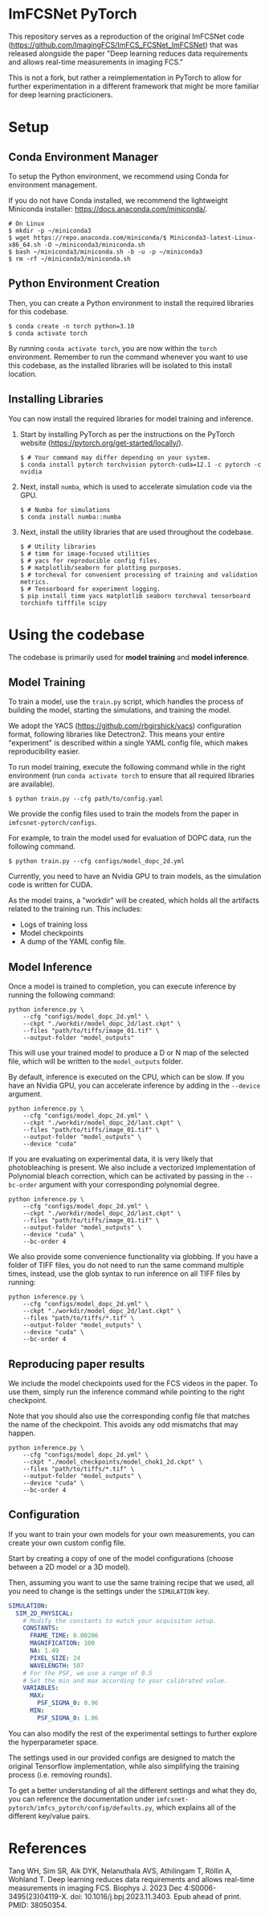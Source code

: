 # ImFCSNet PyTorch
This repository serves as a reproduction of the original ImFCSNet code (https://github.com/ImagingFCS/ImFCS_FCSNet_ImFCSNet) that was released alongside the paper "Deep learning reduces data requirements and allows real-time measurements in imaging FCS."

This is not a fork, but rather a reimplementation in PyTorch to allow for further experimentation in a different framework that might be more familiar for deep learning practicioners.

# Setup
## Conda Environment Manager
To setup the Python environment, we recommend using Conda for environment management.

If you do not have Conda installed, we recommend the lightweight Miniconda installer: https://docs.anaconda.com/miniconda/.

```shell
# On Linux
$ mkdir -p ~/miniconda3
$ wget https://repo.anaconda.com/miniconda/$ Miniconda3-latest-Linux-x86_64.sh -O ~/miniconda3/miniconda.sh
$ bash ~/miniconda3/miniconda.sh -b -u -p ~/miniconda3
$ rm -rf ~/miniconda3/miniconda.sh
```

## Python Environment Creation
Then, you can create a Python environment to install the required libraries for this codebase.

```shell
$ conda create -n torch python=3.10
$ conda activate torch
```

By running `conda activate torch`, you are now within the `torch` environment. Remember to run the command whenever you want to use this codebase, as the installed libraries will be isolated to this install location.

## Installing Libraries
You can now install the required libraries for model training and inference.

1. Start by installing PyTorch as per the instructions on the PyTorch website (https://pytorch.org/get-started/locally/).
    ```shell
    $ # Your command may differ depending on your system.
    $ conda install pytorch torchvision pytorch-cuda=12.1 -c pytorch -c nvidia
    ```

2. Next, install `numba`, which is used to accelerate simulation code via the GPU.
    ```shell
    $ # Numba for simulations
    $ conda install numba::numba
    ```

3. Next, install the utility libraries that are used throughout the codebase.
    ```shell
    $ # Utility libraries
    $ # timm for image-focused utilities
    $ # yacs for reproducible config files.
    $ # matplotlib/seaborn for plotting purposes.
    $ # torcheval for convenient processing of training and validation metrics.
    $ # Tensorboard for experiment logging.
    $ pip install timm yacs matplotlib seaborn torcheval tensorboard torchinfo tifffile scipy
    ```

# Using the codebase
The codebase is primarily used for **model training** and **model inference**.
## Model Training
To train a model, use the `train.py` script, which handles the process of building the model, starting the simulations, and training the model.

We adopt the YACS (https://github.com/rbgirshick/yacs) configuration format, following libraries like Detectron2. This means your entire "experiment" is described within a single YAML config file, which makes reproducibility easier.

To run model training, execute the following command while in the right environment (run `conda activate torch` to ensure that all required libraries are available).
```shell
$ python train.py --cfg path/to/config.yaml
```

We provide the config files used to train the models from the paper in `imfcsnet-pytorch/configs`.

For example, to train the model used for evaluation of DOPC data, run the following command.

```shell
$ python train.py --cfg configs/model_dopc_2d.yml
```

Currently, you need to have an Nvidia GPU to train models, as the simulation code is written for CUDA.

As the model trains, a "workdir" will be created, which holds all the artifacts related to the training run. This includes:
- Logs of training loss
- Model checkpoints
- A dump of the YAML config file.

## Model Inference
Once a model is trained to completion, you can execute inference by running the following command:

```shell
python inference.py \
    --cfg "configs/model_dopc_2d.yml" \
    --ckpt "./workdir/model_dopc_2d/last.ckpt" \
    --files "path/to/tiffs/image_01.tif" \
    --output-folder "model_outputs"
```

This will use your trained model to produce a D or N map of the selected file, which will be written to the `model_outputs` folder.

By default, inference is executed on the CPU, which can be slow. If you have an Nvidia GPU, you can accelerate inference by adding in the `--device` argument.

```shell
python inference.py \
    --cfg "configs/model_dopc_2d.yml" \
    --ckpt "./workdir/model_dopc_2d/last.ckpt" \
    --files "path/to/tiffs/image_01.tif" \
    --output-folder "model_outputs" \
    --device "cuda"
```

If you are evaluating on experimental data, it is very likely that photobleaching is present. We also include a vectorized implementation of Polynomial bleach correction, which can be activated by passing in the `--bc-order` argument with your corresponding polynomial degree.

```shell
python inference.py \
    --cfg "configs/model_dopc_2d.yml" \
    --ckpt "./workdir/model_dopc_2d/last.ckpt" \
    --files "path/to/tiffs/image_01.tif" \
    --output-folder "model_outputs" \
    --device "cuda" \
    --bc-order 4
```

We also provide some convenience functionality via globbing. If you have a folder of TIFF files, you do not need to run the same command multiple times, instead, use the glob syntax to run inference on all TIFF files by running:

```shell
python inference.py \
    --cfg "configs/model_dopc_2d.yml" \
    --ckpt "./workdir/model_dopc_2d/last.ckpt" \
    --files "path/to/tiffs/*.tif" \
    --output-folder "model_outputs" \
    --device "cuda" \
    --bc-order 4
```
## Reproducing paper results
We include the model checkpoints used for the FCS videos in the paper. To use them, simply run the inference command while pointing to the right checkpoint.

Note that you should also use the corresponding config file that matches the name of the checkpoint. This avoids any odd mismatchs that may happen.

```shell
python inference.py \
    --cfg "configs/model_dopc_2d.yml" \
    --ckpt "./model_checkpoints/model_chok1_2d.ckpt" \
    --files "path/to/tiffs/*.tif" \
    --output-folder "model_outputs" \
    --device "cuda" \
    --bc-order 4
```

## Configuration
If you want to train your own models for your own measurements, you can create your own custom config file.

Start by creating a copy of one of the model configurations (choose between a 2D model or a 3D model).

Then, assuming you want to use the same training recipe that we used, all you need to change is the settings under the `SIMULATION` key.

```yaml
SIMULATION:
  SIM_2D_PHYSICAL:
    # Modify the constants to match your acquisiton setup.
    CONSTANTS:
      FRAME_TIME: 0.00206
      MAGNIFICATION: 100
      NA: 1.49
      PIXEL_SIZE: 24
      WAVELENGTH: 507
    # For the PSF, we use a range of 0.5
    # Set the min and max according to your calibrated value.
    VARIABLES:
      MAX:
        PSF_SIGMA_0: 0.96
      MIN:
        PSF_SIGMA_0: 1.06
```

You can also modify the rest of the experimental settings to further explore the hyperparameter space.

The settings used in our provided configs are designed to match the original Tensorflow implementation, while also simplifying the training process (i.e. removing rounds).

To get a better understanding of all the different settings and what they do, you can reference the documentation under `imfcsnet-pytorch/imfcs_pytorch/config/defaults.py`, which explains all of the different key/value pairs.

# References
Tang WH, Sim SR, Aik DYK, Nelanuthala AVS, Athilingam T, Röllin A, Wohland T. Deep learning reduces data requirements and allows real-time measurements in imaging FCS. Biophys J. 2023 Dec 4:S0006-3495(23)04119-X. doi: 10.1016/j.bpj.2023.11.3403. Epub ahead of print. PMID: 38050354.